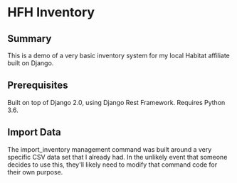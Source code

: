 # HFH Inventory

## Summary

This is a demo of a very basic inventory system for my local Habitat affiliate built on Django. 

## Prerequisites

Built on top of Django 2.0, using Django Rest Framework. Requires Python 3.6. 

## Import Data

The import_inventory management command was built around a very specific CSV data set that I already had. In the unlikely event that someone 
decides to use this, they'll likely need to modify that command code for their own purpose. 
